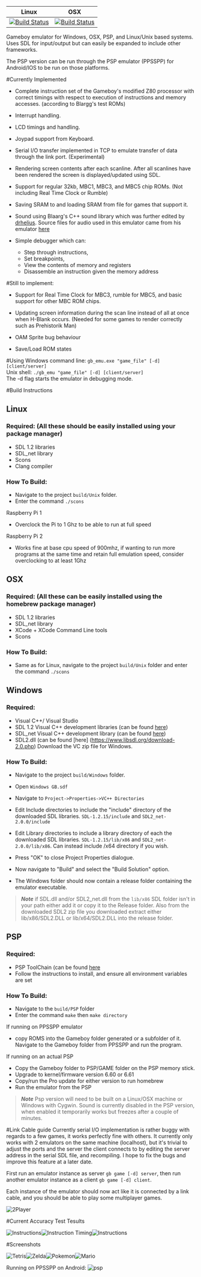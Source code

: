 
| Linux                           | OSX                             |
|---------------------------------|---------------------------------|
| [![Build Status](https://travis-ci.org/RossMeikleham/GB-Emu-C.svg?branch=master)](https://travis-ci.org/RossMeikleham/GB-Emu-C) | [![Build Status](https://travis-ci.org/RossMeikleham/GB-Emu-C.svg?branch=OSX)](https://travis-ci.org/RossMeikleham/GB-Emu-C) |


Gameboy emulator for Windows, OSX, PSP, and Linux/Unix based systems.
Uses SDL for input/output but can easily be expanded to include other frameworks.

The PSP version can be run through the PSP emulator (PPSSPP) for Android/IOS to be run on those platforms.


#Currently Implemented

- Complete instruction set of the Gameboy's modified 
  Z80 processor with correct timings with respect to 
  execution of instructions and memory accesses.
  (according to Blargg's test ROMs)

- Interrupt handling.

- LCD timings and handling.

- Joypad support from Keyboard.

- Serial I/O transfer implemented in TCP to emulate transfer of
  data through the link port. (Experimental) 

- Rendering screen contents after each scanline. After all
  scanlines have been rendered the screen is displayed/updated 
  using SDL.

- Support for regular 32kb, MBC1, MBC3, and MBC5 chip ROMs. (Not including Real Time Clock or Rumble)

- Saving SRAM to and loading SRAM from file for games that support it.

- Sound using Blaarg's C++ sound library which was further edited  by [drhelius]( https://github.com/drhelius). Source files for audio used in this emulator came from his emulator [here](https://github.com/drhelius/Gearboy/tree/master/src/audio)

- Simple debugger which can:  
   - Step through instructions,
   - Set breakpoints,
   - View the contents of memory and registers
   - Disassemble an instruction given the memory address



#Still to implement:

- Support for Real Time Clock for MBC3, rumble for MBC5, and basic support 
  for other MBC ROM chips.

- Updating screen information during the scan line instead
  of all at once when H-Blank occurs. 
  (Needed for some games to render correctly such as Prehistorik Man)

- OAM Sprite bug behaviour

- Save/Load ROM states

#Using 
Windows command line: `gb_emu.exe "game_file" [-d] [client/server]`
<br>
Unix shell: `./gb_emu "game_file" [-d] [client/server]` 
<br>
The -d flag starts the emulator in debugging mode.


#Build Instructions

## Linux

### Required: (All these should be easily installed using your package manager)

- SDL 1.2 libraries
- SDL_net library
- Scons 
- Clang compiler 

### How To Build:
- Navigate to the project `build/Unix` folder.
- Enter the command `./scons`
 
Raspberry Pi 1
 - Overclock the Pi to 1 Ghz to be able to run at full speed
 
Raspberry Pi 2
 - Works fine at base cpu speed of 900mhz, if wanting to run more programs at the same time
   and retain full emulation speed, consider overclocking to at least 1Ghz


## OSX

### Required: (All these can be easily installed using the homebrew package manager)

- SDL 1.2 libraries
- SDL_net library
- XCode + XCode Command Line tools 
- Scons

### How To Build:
- Same as for Linux, navigate to the project `build/Unix` folder and enter the command `./scons`

## Windows

### Required:
- Visual C++/ Visual Studio
- SDL 1.2 Visual C++ development libraries (can be found [here](https://www.libsdl.org/download-1.2.php))
- SDL_net Visual C++ development library (can be found [here](https://www.libsdl.org/projects/SDL_net/))
- SDL2.dll (can be found [here] (https://www.libsdl.org/download-2.0.php) Download the VC zip file for Windows.
### How To Build:

- Navigate to the project `build/Windows` folder.

- Open `Windows GB.sdf`

- Navigate to `Project->Properties->VC++ Directories`

- Edit Include directories to include the "include" directory of the downloaded SDL libraries. `SDL-1.2.15/include`
  and `SDL2_net-2.0.0/include`

- Edit Library directories to include a library directory of each the downloaded SDL libraries. `SDL-1.2.15/lib/x86`
  and `SDL2_net-2.0.0/lib/x86`. Can instead include /x64 directory if you wish.

- Press "OK" to close Project Properties dialogue.
- Now navigate to "Build" and select the "Build Solution" option.
- The Windows folder should now contain a release folder containing the emulator executable.

> ***Note*** if SDL.dll and/or SDL2_net.dll from the `lib/x86` SDL folder isn't in your path either add it or copy it to the Release folder. Also from the downloaded SDL2 zip file you downloaded extract either lib/x86/SDL2.DLL or lib/x64/SDL2.DLL into the release folder. 

## PSP

### Required:

- PSP ToolChain (can be found [here](https://github.com/pspdev/psptoolchain)
- Follow the instructions to install, and ensure all environment variables are set

### How To Build:
- Navigate to the `build/PSP` folder
- Enter the command `make` then `make directory`

If running on PPSSPP emulator
- copy ROMS into the Gameboy folder generated or a subfolder of it. Navigate to the Gameboy folder from PPSSPP and run the program.

If running on an actual PSP
- Copy the Gameboy folder to PSP/GAME folder on the PSP memory stick.
- Upgrade to kernel/firmware version 6.60 or 6.61
- Copy/run the Pro update for either version to run homebrew
- Run the emulator from the PSP



> ***Note*** Psp version will need to be built on a Linux/OSX machine or Windows with Cygwin. Sound is currently disabled in the PSP version, when enabled it temporarily works but freezes after a couple of minutes. 

#Link Cable guide
Currently serial I/O implementation is rather buggy with regards to a few
games, it works perfectly fine with others. It currently only works with
2 emulators on the same machine (localhost), but it's trivial to adjust the ports and the server
the client connects to by editing the server address in the serial SDL file, and recompiling.
I hope to fix the bugs and improve this feature at a later date.

First run an emulator instance as server `gb game [-d] server`, then 
run another emulator instance as a client `gb game [-d] client`.

Each instance of the emulator should now act like it is connected by a link cable,
and you should be able to play some multiplayer games.

![2Player](/images/linkcable.png?raw=true)

#Current Accuracy Test Tesults

![Instructions](/images/instrs.png?raw=true)![Instruction Timing](/images/timing.png?raw=true)![Instructions](/images/mem_timing.png?raw=true)



#Screenshots

![Tetris](/images/tetris.png?raw=true)![Zelda](/images/zelda.png?raw=true)![Pokemon](/images/poke.png?raw=true)![Mario](/images/mario.png?raw=true)


Running on PPSSPP on Android:
![psp](/images/pok.png?raw=true)
